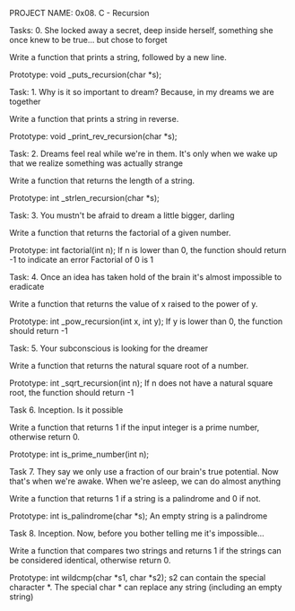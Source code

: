 PROJECT NAME: 0x08. C - Recursion

Tasks: 0. She locked away a secret, deep inside herself, something she once knew to be true... but chose to forget

Write a function that prints a string, followed by a new line.

Prototype: void _puts_recursion(char *s);



Task: 1. Why is it so important to dream? Because, in my dreams we are together

Write a function that prints a string in reverse.

Prototype: void _print_rev_recursion(char *s);

Task: 2. Dreams feel real while we're in them. It's only when we wake up that we realize something was actually strange

Write a function that returns the length of a string.

Prototype: int _strlen_recursion(char *s);


Task: 3. You mustn't be afraid to dream a little bigger, darling

Write a function that returns the factorial of a given number.

Prototype: int factorial(int n);
If n is lower than 0, the function should return -1 to indicate an error
Factorial of 0 is 1


Task: 4. Once an idea has taken hold of the brain it's almost impossible to eradicate

Write a function that returns the value of x raised to the power of y.

Prototype: int _pow_recursion(int x, int y);
If y is lower than 0, the function should return -1


Task: 5. Your subconscious is looking for the dreamer

Write a function that returns the natural square root of a number.

Prototype: int _sqrt_recursion(int n);
If n does not have a natural square root, the function should return -1



Task 6. Inception. Is it possible

Write a function that returns 1 if the input integer is a prime number, otherwise return 0.

Prototype: int is_prime_number(int n);



Task 7. They say we only use a fraction of our brain's true potential. Now that's when we're awake. When we're asleep, we can do almost anything


Write a function that returns 1 if a string is a palindrome and 0 if not.

Prototype: int is_palindrome(char *s);
An empty string is a palindrome


Task 8. Inception. Now, before you bother telling me it's impossible...

Write a function that compares two strings and returns 1 if the strings can be considered identical, otherwise return 0.

Prototype: int wildcmp(char *s1, char *s2);
s2 can contain the special character *.
The special char * can replace any string (including an empty string)
